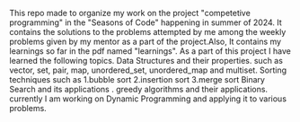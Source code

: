 This repo made to organize my work on the project "competetive programming" in the "Seasons of Code" happening in summer of 2024.
It contains the solutions to the problems attempted by me among the weekly problems given by my mentor as a part of the project.Also, It contains my learnings so far in the pdf named "learnings".
As a part of this project I have learned the following topics.
Data Structures and their properties.
such as vector, set, pair, map, unordered_set, unordered_map and multiset. 
Sorting techniques such as
1.bubble sort 
2.insertion sort
3.merge sort
Binary Search and its applications .
greedy algorithms and their applications.
currently I am working on Dynamic Programming and applying it to various problems.
